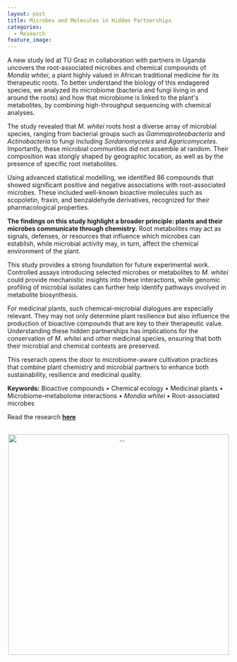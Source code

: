 ```yaml
---
layout: post
title: Microbes and Molecules in Hidden Partnerships
categories:
  - Research
feature_image:
---
```


A new study led at TU Graz in collaboration with partners in Uganda uncovers the root-associated microbes and chemical compounds of _Mondia whitei_, a plant highly valued in African traditional medicine for its therapeutic roots. To better understand the biology of this endagered species, we analyzed its microbiome (bacteria and fungi living in and around the roots) and how that microbiome is linked to the plant's metabolites, by combining high-throughput sequencing with chemical analyses.

The study revealed that _M. whitei_ roots host a diverse array of microbial species, ranging from bacterial groups such as _Gammaproteobacteria_ and _Actinobacteria_ to fungi including _Sordariomycetes_ and _Agaricomycetes_. Importantly, these microbial communities did not assemble at random. Their composition was stongly shaped by geographic location, as well as by the presence of specific root metabolites. 

Using advanced statistical modelling, we identified 86 compounds that showed significant positive and negative associations with root-associated microbes. These included well-known bioactive molecules such as scopoletin, fraxin, and benzaldehyde derivatives, recognized for their pharmacological properties. 

**The findings on this study highlight a broader principle: plants and their microbes communicate through chemistry.** Root metabolites may act as signals, defenses, or resources that influence which microbes can establish, while microbial activity may, in turn, affect the chemical environment of the plant. 

This study provides a strong foundation for future experimental work. Controlled assays introducing selected microbes or metabolites to _M. whitei_ could provide mechanistic insights into these interactions, while genomic profiling of microbial isolates can further help identify pathways involved in metabolite biosynthesis. 

For medicinal plants, such chemical–microbial dialogues are especially relevant. They may not only determine plant resilience but also influence the production of bioactive compounds that are key to their therapeutic value. Understanding these hidden partnerships has implications for the conservation of _M. whitei_ and other medicinal species, ensuring that both their microbial and chemical contexts are preserved. 

This reserach opens the door to microbiome-aware cultivation practices that combine plant chemistry and microbial partners to enhance both sustainability, resilience and medicinal quality.

**Keywords:** Bioactive compounds • Chemical ecology • Medicinal plants • Microbiome–metabolome interactions • *Mondia whitei* • Root-associated microbes 

Read the research **[here](https://enviromicro-journals.onlinelibrary.wiley.com/doi/10.1111/1758-2229.70200)**

<br>
<center><img src="{{ site.baseurl }}/assets/graphical-abstract-mondia.jpg" class="img-thumbnail" width="500" height=auto alt="..."></center>
